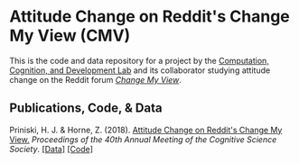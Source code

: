 # Attitude Change on Reddit's Change My View (CMV)

This is the code and data repository for a project by the [Computation, Cognition, and Development Lab](https://www.cognitionasu.org/) and its collaborator studying attitude change on the Reddit forum [_Change My View_](https://www.reddit.com/r/changemyview/).  

## Publications, Code, & Data
Priniski, H. J. & Horne, Z. (2018). [Attitude Change on Reddit's Change My View.](https://static1.squarespace.com/static/59f0a43dbce176d4b82fee86/t/5af1d43b0e2e72a7ecf7bbc5/1525797949474/Attitude+Change+On+Reddit%27s+Change+My+View.pdf) _Proceedings of the 40th Annual Meeting of the Cognitive Science Society_.
[[Data]](https://github.com/jpriniski/CMV/tree/master/data) [[Code]](https://github.com/jpriniski/CMV/blob/master/scripts/evidence_use.ipynb) 

